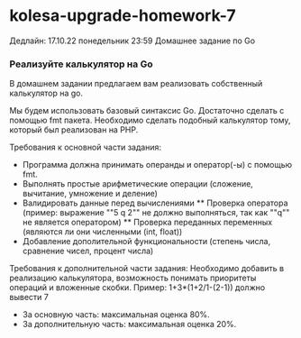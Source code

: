 # kolesa-upgrade-homework-7
Дедлайн: 17.10.22 понедельник 23:59
Домашнее задание по Go

### Реализуйте калькулятор на Go

В домашнем задании предлагаем вам реализовать собственный калькулятор на go.

Мы будем использовать базовый синтаксис Go. Достаточно сделать с помощью fmt пакета. Необходимо сделать подобный калькулятор тому, который был реализован на PHP.


Требования к основной части задания:
* Программа должна принимать операнды и оператор(-ы) с помощью fmt.
* Выполнять простые арифметические операции (сложение, вычитание, умножение и деление)
* Валидировать данные перед вычислениями
  ** Проверка оператора (пример: выражение ""5 q 2"" не должно выполняться, так как ""q"" не является оператором)
  ** Проверка переданных переменных (являются ли они численными (int, float))
* Добавление дополительной функциональности (степень числа, сравнение чисел, процент числа)

Требования к дополнительной части задания:
Необходимо добавить в реализацию калькулятора, возможность понимать приоритеты операций и вложенные скобки. Пример: 1+3*(1+2/1-(2-1))  должно вывести 7

* За основную часть: максимальная оценка 80%.
* За дополнительную часть: максимальная оценка 20%.